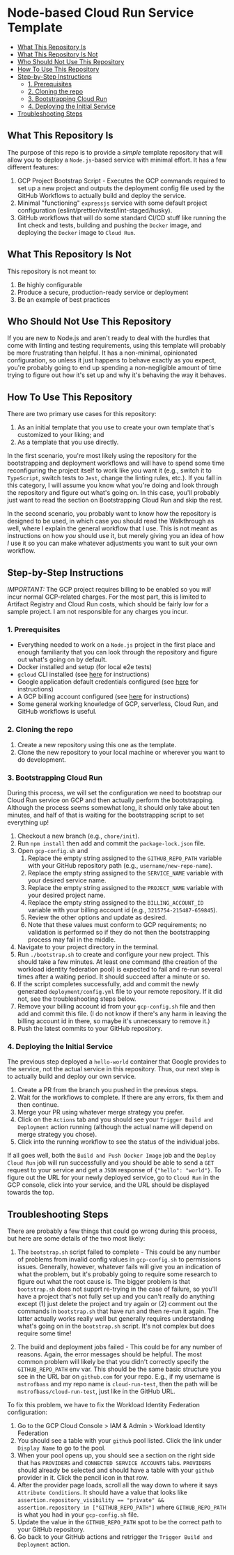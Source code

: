 # Node-based Cloud Run Service Template <!-- omit from toc -->

- [What This Repository Is](#what-this-repository-is)
- [What This Repository Is Not](#what-this-repository-is-not)
- [Who Should Not Use This Repository](#who-should-not-use-this-repository)
- [How To Use This Repository](#how-to-use-this-repository)
- [Step-by-Step Instructions](#step-by-step-instructions)
  - [1. Prerequisites](#1-prerequisites)
  - [2. Cloning the repo](#2-cloning-the-repo)
  - [3. Bootstrapping Cloud Run](#3-bootstrapping-cloud-run)
  - [4. Deploying the Initial Service](#4-deploying-the-initial-service)
- [Troubleshooting Steps](#troubleshooting-steps)

## What This Repository Is

The purpose of this repo is to provide a _simple_ template repository that will allow you to deploy a `Node.js`-based service with minimal effort. It has a few different features:

1. GCP Project Bootstrap Script - Executes the GCP commands required to set up a new project and outputs the deployment config file used by the GitHub Workflows to actually build and deploy the service.
2. Minimal "functioning" `expressjs` service with some default project configuration (eslint/prettier/vitest/lint-staged/husky).
3. GitHub workflows that will do some standard CI/CD stuff like running the lint check and tests, building and pushing the `Docker` image, and deploying the `Docker` image to `Cloud Run`.

## What This Repository Is Not

This repository is not meant to:

1. Be highly configurable
2. Produce a secure, production-ready service or deployment
3. Be an example of best practices

## Who Should Not Use This Repository

If you are new to Node.js and aren't ready to deal with the hurdles that come with linting and testing requirements, using this template will probably be more frustrating than helpful. It has a non-minimal, opinionated configuration, so unless it just happens to behave exactly as you expect, you're probably going to end up spending a non-negligible amount of time trying to figure out how it's set up and why it's behaving the way it behaves.

## How To Use This Repository

There are two primary use cases for this repository:

1. As an initial template that you use to create your own template that's customized to your liking; and
2. As a template that you use directly.

In the first scenario, you're most likely using the repository for the bootstrapping and deployment workflows and will have to spend some time reconfiguring the project itself to work like you want it (e.g., switch it to `TypeScript`, switch tests to `Jest`, change the linting rules, etc.). If you fall in this category, I will assume you know what you're doing and look through the repository and figure out what's going on. In this case, you'll probably just want to read the section on Bootstrapping Cloud Run and skip the rest.

In the second scenario, you probably want to know how the repository is designed to be used, in which case you should read the Walkthrough as well, where I explain the general workflow that I use. This is not meant as instructions on how _you_ should use it, but merely giving you an idea of how _I_ use it so you can make whatever adjustments you want to suit your own workflow.

## Step-by-Step Instructions

_IMPORTANT:_ The GCP project requires billing to be enabled so you _will_ incur normal GCP-related charges. For the most part, this is limited to Artifact Registry and Cloud Run costs, which should be fairly low for a sample project. I am not responsible for any charges you incur.

### 1. Prerequisites

- Everything needed to work on a `Node.js` project in the first place and enough familiarity that you can look through the repository and figure out what's going on by default.
- Docker installed and setup (for local e2e tests)
- `gcloud` CLI installed (see [here](https://cloud.google.com/sdk/docs/install) for instructions)
- Google application default credentials configured (see [here](https://cloud.google.com/docs/authentication/provide-credentials-adc) for instructions)
- A GCP billing account configured (see [here](https://cloud.google.com/billing/docs/how-to/create-billing-account) for instructions)
- Some general working knowledge of GCP, serverless, Cloud Run, and GitHub workflows is useful.

### 2. Cloning the repo

1. Create a new repository using this one as the template.
2. Clone the new repository to your local machine or wherever you want to do development.

### 3. Bootstrapping Cloud Run

During this process, we will set the configuration we need to bootstrap our Cloud Run service on GCP and then actually perform the bootstrapping. Although the process seems somewhat long, it should only take about ten minutes, and half of that is waiting for the bootstrapping script to set everything up!

1. Checkout a new branch (e.g., `chore/init`).
2. Run `npm install` then add and commit the `package-lock.json` file.
3. Open `gcp-config.sh` and
   1. Replace the empty string assigned to the `GITHUB_REPO_PATH` variable with your GitHub repository path (e.g., `username/new-repo-name`).
   2. Replace the empty string assigned to the `SERVICE_NAME` variable with your desired service name.
   3. Replace the empty string assigned to the `PROJECT_NAME` variable with your desired project name.
   4. Replace the empty string assigned to the `BILLING_ACCOUNT_ID` variable with your billing account id (e.g., `3215754-215487-659845`).
   5. Review the other options and update as desired.
   6. Note that these values must conform to GCP requirements; no validation is performed so if they do not then the bootstrapping process may fail in the middle.
4. Navigate to your project directory in the terminal.
5. Run `./bootstrap.sh` to create and configure your new project. This should take a few minutes. At least one command (the creation of the workload identity federation pool) is expected to fail and re-run several times after a waiting period. It should succeed after a minute or so.
6. If the script completes successfully, add and commit the newly generated `deployment/config.yml` file to your remote repository. If it did not, see the troubleshooting steps below.
7. Remove your billing account id from your `gcp-config.sh` file and then add and commit this file. (I do not know if there's any harm in leaving the billing account id in there, so maybe it's unnecessary to remove it.)
8. Push the latest commits to your GitHub repository.

### 4. Deploying the Initial Service

The previous step deployed a `hello-world` container that Google provides to the service, not the actual service in this repository. Thus, our next step is to actually build and deploy our own service.

1. Create a PR from the branch you pushed in the previous steps.
2. Wait for the workflows to complete. If there are any errors, fix them and then continue.
3. Merge your PR using whatever merge strategy you prefer.
4. Click on the `Actions` tab and you should see your `Trigger Build and Deployment` action running (although the actual name will depend on merge strategy you chose).
5. Click into the running workflow to see the status of the individual jobs.

If all goes well, both the `Build and Push Docker Image` job and the `Deploy Cloud Run` job will run successfully and you should be able to send a `GET` request to your service and get a `JSON` response of `{"hello": "world"}`. To figure out the URL for your newly deployed service, go to `Cloud Run` in the GCP console, click into your service, and the URL should be displayed towards the top.

## Troubleshooting Steps

There are probably a few things that could go wrong during this process, but here are some details of the two most likely:

1. The `bootstrap.sh` script failed to complete - This could be any number of problems from invalid config values in `gcp-config.sh` to permissions issues. Generally, however, whatever fails will give you an indication of what the problem, but it's probably going to require some research to figure out what the root cause is. The bigger problem is that `bootstrap.sh` does not supprt re-trying in the case of failure, so you'll have a project that's not fully set up and you can't really do anything except (1) just delete the project and try again or (2) comment out the commands in `bootstrap.sh` that have run and then re-run it again. The latter actually works really well but generally requires understanding what's going on in the `bootstrap.sh` script. It's not complex but does require some time!

2. The build and deployment jobs failed - This could be for any number of reasons. Again, the error messages should be helpful. The most common problem will likely be that you didn't correctly specify the `GITHUB_REPO_PATH` env var. This should be the same basic structure you see in the URL bar on `github.com` for your repo. E.g., if my username is `mstrofbass` and my repo name is `cloud-run-test`, then the path will be `mstrofbass/cloud-run-test`, just like in the GitHub URL.

To fix this problem, we have to fix the Workload Identity Federation configuration:

1. Go to the GCP Cloud Console > IAM & Admin > Workload Identity Federation
2. You should see a table with your `github` pool listed. Click the link under `Display Name` to go to the pool.
3. When your pool opens up, you should see a section on the right side that has `PROVIDERS` and `CONNECTED SERVICE ACCOUNTS` tabs. `PROVIDERS` should already be selected and should have a table with your `github` provider in it. Click the pencil icon in that row.
4. After the provider page loads, scroll all the way down to where it says `Attribute Conditions`. It should have a value that looks like `assertion.repository_visibility == "private" && assertion.repository in ["GITHUB_REPO_PATH"]` where `GITHUB_REPO_PATH` is what you had in your `gcp-config.sh` file.
5. Update the value in the `GITHUB_REPO_PATH` spot to be the correct path to your GitHub repository.
6. Go back to your GitHub actions and retrigger the `Trigger Build and Deployment` action.

<!-- This is meant to be a simple template suitable for experimentation or creating a more complex template for your specific use case. For example, the Cloud Run service configuration options are minimal, the service is exposed to unauthenticated users and the configuration is probably insecure, and it only deploys to one environment. However, it will allow you to get something workable deployed to `dev` in a few minutes and everything is fairly easy to understand.

This is probably not the best repository to use if you're new to `Node.js` development because it does have some things that might be really annoying while you're learning the basics (e.g., commits will fail if `eslint` can't fix something or a test fails). This is more of a `sane default` based on the configuration I have been using day-to-day. It is also probably not the best, so suggestions are welcome.

Please keep in mind that I'm not an expert in infrastructure and devops stuff, so everything is generally just the simplest way I found to do things and likely not the best. Open an issue or PR if you want to help make it better. With that in mind, please remember that the goal of this repo is to be simple template, not full featured, so I'm not sure doing things like making it highly configurable are as important as making it easier to use and more in line with best practices.

Specific Features:

1. Automatic project creation and configuration via `bootstrap.sh`.
2. Basic, functioning `expressjs` service.
3. `eslint`, `prettier`, and `jest` setup and configured to run automatically on commit via `lint-staged` and `husky`. (This is an "opinionated" configuration only because it's the default configuration that I have been personally using...it's probably not the best!)
4. `lint` workflow that gets triggered on pushes to any branch but `main` and `release` branches and runs the `lint-check` script.
5. `push` workflow that gets triggered on pushes to any branch but `main` and `release` branches and runs the unit tests using both `Node.js` versions 18 and 19.
6. `pull-request` workflow that gets triggered on PR opening and runs the integration tests using both `Node.js` versions 18 and 19. (There are no actual integration tests beyond a placeholder tests currently.)
7. `trigger-docker-deployment` workflow that gets triggered on push to `main` (e.g., by merging a pull request) with some path restrictions (so it doesn't trigger when you update the `push` workflow, for example)
8. `docker-build` workflow that is triggered by the `trigger-docker-deployment` workflow (or manually) and builds the Docker image then pushes it to `Artifact Registry`.
9. `deploy-cloud-run` workflow that is triggered by the `trigger-docker-deployment` workflow when the `docker-build` workflow is successful (or manually) and deploys the Docker image to the Cloud Run service.
10. `e2e` workflow that should be triggered by the `trigger-docker-deployment` workflow (or manually) after deployment and run the `e2e` tests but is currently disabled.
11. Workload Identity Federation for authentication between GitHub and GCP.
12. Workflow configuration via `deployment/config.yml`, which gets automatically generated based on your `gcp-config.sh` config.

Some enhancements that I think might be worthwhile:

1. Anything to make the basic configuration more secure (besides turning off unauthenticated access unless there's another way to make it easily accessible to the developer). First on the list is probably updating the Workload Identity Federation attribute condition to only allow specific users to authenticate.
2. e2e test skeleton
3. Creation and deployment to multiple environments (at least having the GitHub workflows for it)
4. GCP configuration validation (e.g., ensuring that the values in `gcp-config.sh` are valid)
5. Allow the `bootstrap.sh` script to be used on an existing project.
6. Docker image caching for building (maybe?)
7. Node.js project setup (I don't actually know what the best project setup is, this is just what I've settled on for the time being.)

## Prerequisites:

1. Everything needed to work on a `Node.js` project in the first place and enough familiarity that you can look through the repository and figure out what's going on by default.
2. `gcloud` CLI installed (see [here](https://cloud.google.com/sdk/docs/install) for instructions)
3. Google application default credentials configured (see [here](https://cloud.google.com/docs/authentication/provide-credentials-adc) for instructions)
4. A GCP billing account configured (see [here](https://cloud.google.com/billing/docs/how-to/create-billing-account) for instructions)
5. Some general working knowledge of GCP, serverless, Cloud Run, and GitHub workflows is useful.





### Continued Development

If you continue using the repository for development, the general things to be aware of are the following:

1. `eslint`, `prettier`, and `jest` are run every time you commit, so if any of these fails (e.g., any `eslint` rule is broken or test fails), you will not be able to commit.
2. The only real test is a unit test for the minimal `handleRequest` function. Any change to that function will break the test.
3. The `unit` tests are run on `push`, any `integration` tests you add will be run on the opening of a pull request, and any `e2e` tests you write will not run automatically because I don't have that configured yet.
4. The general idea for the `e2e` tests is to have the URL to the service stored in an environment variable and then have that environment variable set in the `e2e` workflow.
5. The whole project is set up with the expectation that code will be merged to main _by pull request only_.
1. Update the service name in the docker-compose file
6. When you merge source code to `main` that meets any of the following patterns, the Docker image will automatically be built and deployed. If you want other things to trigger a build and deployment, you need to update the `.github/workflows/trigger-docker-deployment.yml` file.
   a. app.js
   c. src/\*\*
   d. package-lock.json -->
